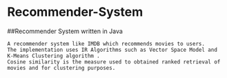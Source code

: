 # Recommender-System


##Recommender System written in Java

```
A recommender system like IMDB which recommends movies to users.
The implementation uses IR Algorithms such as Vector Space Model and K-Means Clustering algorithm . 
Cosine similarity is the measure used to obtained ranked retrieval of movies and for clustering purposes.
```
